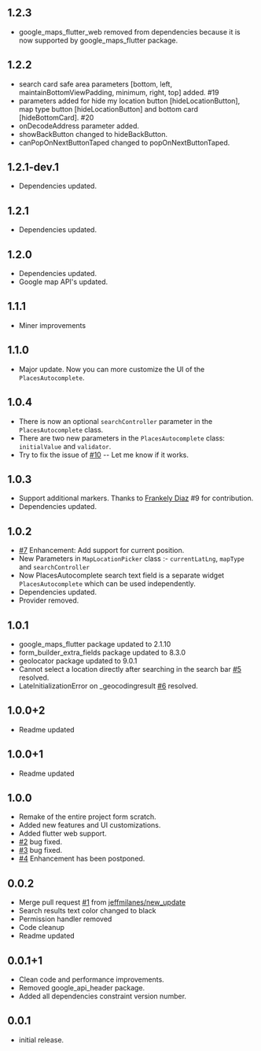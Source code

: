 ## 1.2.3

- google_maps_flutter_web removed from dependencies because it is now supported by google_maps_flutter package.

## 1.2.2

- search card safe area parameters [bottom, left, maintainBottomViewPadding, minimum, right, top] added. #19
- parameters added for hide my location button [hideLocationButton], map type button [hideLocationButton] and bottom card [hideBottomCard]. #20
- onDecodeAddress parameter added.
- showBackButton changed to hideBackButton.
- canPopOnNextButtonTaped changed to popOnNextButtonTaped.

## 1.2.1-dev.1

- Dependencies updated.

## 1.2.1

- Dependencies updated.

## 1.2.0

- Dependencies updated.
- Google map API's updated.

## 1.1.1

- Miner improvements

## 1.1.0

- Major update. Now you can more customize the UI of the `PlacesAutocomplete`.

## 1.0.4

- There is now an optional `searchController` parameter in the `PlacesAutocomplete` class.
- There are two new parameters in the `PlacesAutocomplete` class: `initialValue` and `validator`.
- Try to fix the issue of [#10](https://github.com/rvndsngwn/map_location_picker/issues/10) -- Let me know if it works.

## 1.0.3

- Support additional markers. Thanks to [Frankely Diaz](https://github.com/frankely) #9 for contribution.
- Dependencies updated.

## 1.0.2

- [#7](https://github.com/rvndsngwn/map_location_picker/issues/7) Enhancement: Add support for current position.
- New Parameters in `MapLocationPicker` class :- `currentLatLng`, `mapType` and `searchController`
- Now PlacesAutocomplete search text field is a separate widget `PlacesAutocomplete` which can be used independently.
- Dependencies updated.
- Provider removed.

## 1.0.1

- google_maps_flutter package updated to 2.1.10
- form_builder_extra_fields package updated to 8.3.0
- geolocator package updated to 9.0.1
- Cannot select a location directly after searching in the search bar [#5](https://github.com/rvndsngwn/map_location_picker/issues/5) resolved.
- LateInitializationError on \_geocodingresult [#6](https://github.com/rvndsngwn/map_location_picker/issues/6) resolved.

## 1.0.0+2

- Readme updated

## 1.0.0+1

- Readme updated

## 1.0.0

- Remake of the entire project form scratch.
- Added new features and UI customizations.
- Added flutter web support.
- [#2](https://github.com/rvndsngwn/map_location_picker/issues/2) bug fixed.
- [#3](https://github.com/rvndsngwn/map_location_picker/issues/3) bug fixed.
- [#4](https://github.com/rvndsngwn/map_location_picker/issues/4) Enhancement has been postponed.

## 0.0.2

- Merge pull request [#1](https://github.com/rvndsngwn/map_location_picker/pull/1) from [jeffmilanes/new_update](https://github.com/jeffmilanes)
- Search results text color changed to black
- Permission handler removed
- Code cleanup
- Readme updated

## 0.0.1+1

- Clean code and performance improvements.
- Removed google_api_header package.
- Added all dependencies constraint version number.

## 0.0.1

- initial release.
